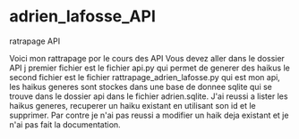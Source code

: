 # adrien_lafosse_API
ratrapage API

Voici mon rattrapage por le cours des API
Vous devez aller dans le dossier API j premier fichier est le fichier api.py qui permet de generer des haikus le second fichier est le fichier rattrapage_adrien_lafosse.py qui est mon api, les haikus generes sont stockes dans une base de donnee sqlite qui se trouve dans le dossier api dans le fichier adrien.sqlite. J'ai reussi a lister les haikus generes, recuperer un haiku existant en utilisant son id et le supprimer. Par contre je n'ai pas reussi a modifier un haik deja existant et je n'ai pas fait la documentation.
